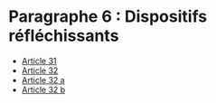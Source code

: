 # Paragraphe 6 : Dispositifs réfléchissants

- [Article 31](article-31.md)
- [Article 32](article-32.md)
- [Article 32 a](article-32-a.md)
- [Article 32 b](article-32-b.md)
